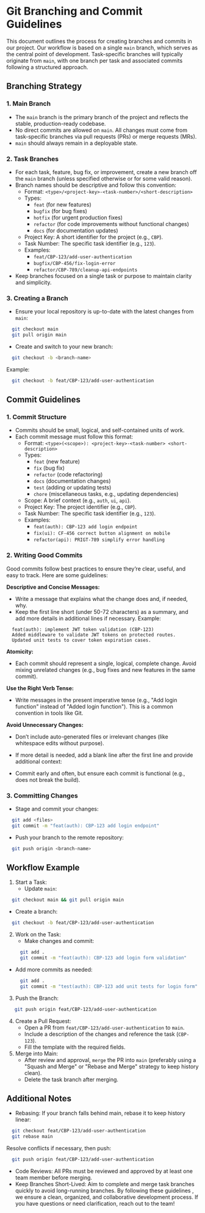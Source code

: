 # Git Branching and Commit Guidelines
This document outlines the process for creating branches and commits in our project. Our workflow is based on a single `main` branch, which serves as the central point of development. Task-specific branches will typically originate from `main`, with one branch per task and associated commits following a structured approach.

## Branching Strategy

### 1. Main Branch
- The `main` branch is the primary branch of the project and reflects the stable, production-ready codebase.
- No direct commits are allowed on `main`. All changes must come from task-specific branches via pull requests (PRs) or merge requests (MRs).
- `main` should always remain in a deployable state.

### 2. Task Branches
- For each task, feature, bug fix, or improvement, create a new branch off the `main` branch (unless specified otherwise or for some valid reason).
- Branch names should be descriptive and follow this convention:
  - Format: `<type>/<project-key>-<task-number>/<short-description>`
  - Types:
    - `feat` (for new features)
    - `bugfix` (for bug fixes)
    - `hotfix` (for urgent production fixes)
    - `refactor` (for code improvements without functional changes)
    - `docs` (for documentation updates)
  - Project Key: A short identifier for the project (e.g., `CBP`).
  - Task Number: The specific task identifier (e.g., `123`).
  - Examples:
    - `feat/CBP-123/add-user-authentication`
    - `bugfix/CBP-456/fix-login-error`
    - `refactor/CBP-789/cleanup-api-endpoints`
- Keep branches focused on a single task or purpose to maintain clarity and simplicity.

### 3. Creating a Branch
- Ensure your local repository is up-to-date with the latest changes from `main`:
```bash
  git checkout main
  git pull origin main
```
- Create and switch to your new branch:
```bash
  git checkout -b <branch-name>
``` 
Example:
```bash
  git checkout -b feat/CBP-123/add-user-authentication
```
## Commit Guidelines

### 1. Commit Structure
- Commits should be small, logical, and self-contained units of work.
- Each commit message must follow this format:
  - Format: `<type>(<scope>): <project-key>-<task-number> <short-description>`
  - Types:
    - `feat` (new feature)
    - `fix` (bug fix)
    - `refactor` (code refactoring)
    - `docs` (documentation changes)
    - `test` (adding or updating tests)
    - `chore` (miscellaneous tasks, e.g., updating dependencies)
  - Scope: A brief context (e.g., `auth`, `ui`, `api`).
  - Project Key: The project identifier (e.g., `CBP`).
  - Task Number: The specific task identifier (e.g., `123`).
  - Examples:
    - `feat(auth): CBP-123 add login endpoint`
    - `fix(ui): CF-456 correct button alignment on mobile`
    - `refactor(api): PRIGT-789 simplify error handling`

### 2. Writing Good Commits
Good commits follow best practices to ensure they’re clear, useful, and easy to track. Here are some guidelines:

**Descriptive and Concise Messages:**
- Write a message that explains what the change does and, if needed, why.
- Keep the first line short (under 50-72 characters) as a summary, and add more details in additional lines if necessary. Example:
```
  feat(auth): implement JWT token validation (CBP-123)
  Added middleware to validate JWT tokens on protected routes.
  Updated unit tests to cover token expiration cases.
```

**Atomicity:**
- Each commit should represent a single, logical, complete change. Avoid mixing unrelated changes (e.g., bug fixes and new features in the same commit).

**Use the Right Verb Tense:**
- Write messages in the present imperative tense (e.g., "Add login function" instead of "Added login function"). This is a common convention in tools like Git.
  
**Avoid Unnecessary Changes:**
- Don’t include auto-generated files or irrelevant changes (like whitespace edits without purpose).
- If more detail is needed, add a blank line after the first line and provide additional context:

- Commit early and often, but ensure each commit is functional (e.g., does not break the build).

### 3. Committing Changes
- Stage and commit your changes:
```bash
  git add <files>
  git commit -m "feat(auth): CBP-123 add login endpoint"
```
- Push your branch to the remote repository:
```bash
  git push origin <branch-name>
```
## Workflow Example
1. Start a Task:
   - Update `main`:
```bash 
  git checkout main && git pull origin main
```
   - Create a branch:
```bash
  git checkout -b feat/CBP-123/add-user-authentication
```

2. Work on the Task:
   - Make changes and commit:
```bash
     git add .
     git commit -m "feat(auth): CBP-123 add login form validation"
```
   
   - Add more commits as needed:
```bash
     git add .
     git commit -m "test(auth): CBP-123 add unit tests for login form"
```
   
3. Push the Branch:
```bash
   git push origin feat/CBP-123/add-user-authentication
```
4. Create a Pull Request:
   - Open a PR from `feat/CBP-123/add-user-authentication` to `main`.
   - Include a description of the changes and reference the task (`CBP-123`).
   - Fill the template with the required fields.
5. Merge into Main:
   - After review and approval, `merge` the PR into `main` (preferably using a "Squash and Merge" or "Rebase and Merge" strategy to keep history clean).
   - Delete the task branch after merging.

## Additional Notes
- Rebasing: If your branch falls behind main, rebase it to keep history linear:
```bash
  git checkout feat/CBP-123/add-user-authentication
  git rebase main
```
  Resolve conflicts if necessary, then push:
```bash
  git push origin feat/CBP-123/add-user-authentication
```
- Code Reviews: All PRs must be reviewed and approved by at least one team member before merging.
- Keep Branches Short-Lived: Aim to complete and merge task branches quickly to avoid long-running branches.
By following these guidelines , we ensure a clean, organized, and collaborative development process. If you have questions or need clarification, reach out to the team!
